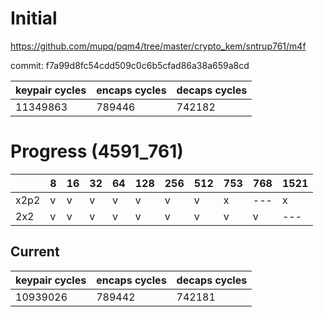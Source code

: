 # Initial

https://github.com/mupq/pqm4/tree/master/crypto_kem/sntrup761/m4f

commit: f7a99d8fc54cdd509c0c6b5cfad86a38a659a8cd

|keypair cycles|encaps cycles|decaps cycles|
|---|---|---|
|11349863|789446|742182|

# Progress (4591_761)
|      |8  |16 |32 |64 |128|256|512|753|768|1521|
|------|---|---|---|---|---|---|---|---|---|---|
| x2p2 | v | v | v | v | v | v | v | x |---| x |
| 2x2  | v | v | v | v | v | v | v | v | v |---|

## Current
|keypair cycles|encaps cycles|decaps cycles|
|---|---|---|
|10939026|789442|742181|